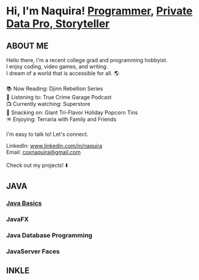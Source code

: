 # Hi, I'm Naquira! <a href="https://github.com/ncox8591">Programmer</a>, <a href="linkedin.com/in/Naquira">Private Data Pro, Storyteller</a>

<h2>ABOUT ME</h2>
Hello there, I'm a recent college grad and programming hobbyist.  <br/>
I enjoy coding, video games, and writing.  <br/>
I dream of a world that is accessible for all. 🌎 <br/>
 <br/>
📚 Now Reading: Djinn Rebellion Series <br/>
🎸 Listening to: True Crime Garage Podcast <br/>
📺 Currently watching: Superstore <br/>
🍿 Snacking on: Giant Tri-Flavor Holiday Popcorn Tins <br/>
🪅 Enjoying: Terraria with Family and Friends<br/>
 <br/>
I'm easy to talk to! Let's connect. <br/>

LinkedIn: www.linkedin.com/in/naquira <br/>
Email:    coxnaquira@gmail.com <br/>
 <br/>
Check out my projects! ⬇️

<h2>JAVA</h2>
<h3><a href="https://github.com/ncox8591/java-basics">Java Basics</a></h3>
<h3>JavaFX</h3>
<h3>Java Database Programming</h3>
<h3>JavaServer Faces</h3>

<h2>INKLE</h2>
